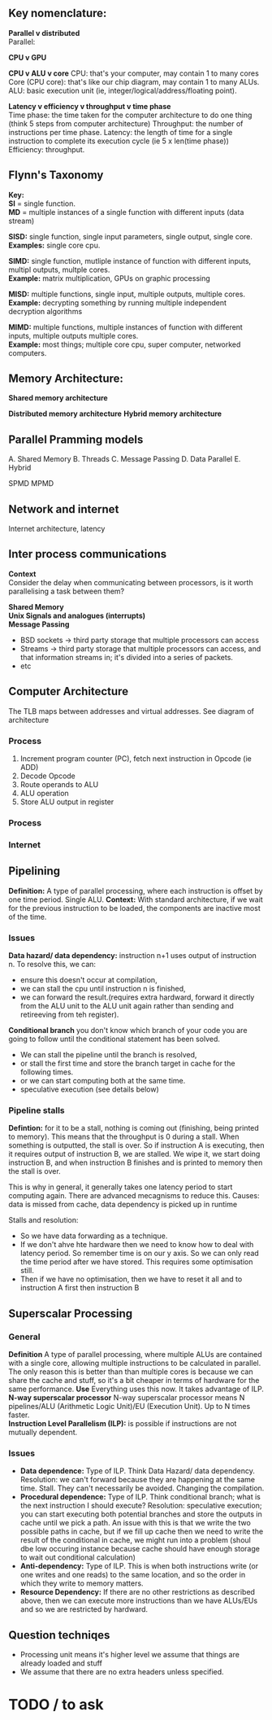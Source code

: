 ## Key nomenclature:

**Parallel v distributed**  
Parallel:

**CPU v GPU**

**CPU v ALU v core**
CPU: that's your computer, may contain 1 to many cores
Core (CPU core): that's like our chip diagram, may contain 1 to many ALUs.
ALU: basic execution unit (ie, integer/logical/address/floating point).

**Latency v efficiency v throughput v time phase**  
Time phase: the time taken for the computer architecture to do one thing (think 5 steps from computer architecture)
Throughput: the number of instructions per time phase.
Latency: the length of time for a single instruction to complete its execution cycle (ie 5 x len(time phase))
Efficiency: throughput.

## Flynn's Taxonomy

**Key:**  
**SI** = single function.  
**MD** = multiple instances of a single function with different inputs (data stream)

**SISD:** single function, single input parameters, single output, single core.  
 **Examples:** single core cpu.

**SIMD:** single function, mutliple instance of function with different inputs, multipl outputs, multple cores.  
 **Example:** matrix multiplication, GPUs on graphic processing

**MISD:** multiple functions, single input, multiple outputs, multiple cores.
**Example:** decrypting something by running multiple independent decryption algorithms

**MIMD:** multiple functions, multiple instances of function with different inputs, multiple outputs multiple cores.  
 **Example:** most things; multiple core cpu, super computer, networked computers.

## Memory Architecture:

**Shared memory architecture**

**Distributed memory architecture**
**Hybrid memory architecture**

## Parallel Pramming models

A. Shared Memory
B. Threads
C. Message Passing
D. Data Parallel
E. Hybrid

SPMD
MPMD

## Network and internet

Internet architecture, latency

## Inter process communications

**Context**  
Consider the delay when communicating between processors, is it worth parallelising a task between them?

**Shared Memory**  
**Unix Signals and analogues (interrupts)**  
**Message Passing**

- BSD sockets -> third party storage that multiple processors can access
- Streams -> third party storage that multiple processors can access, and that information streams in; it's divided into a series of packets.
- etc

## Computer Architecture

The TLB maps between addresses and virtual addresses.
See diagram of architecture

### Process

1. Increment program counter (PC), fetch next instruction in Opcode (ie ADD)
2. Decode Opcode
3. Route operands to ALU
4. ALU operation
5. Store ALU output in register

### Process

### Internet

## Pipelining

**Definition:** A type of parallel processing, where each instruction is offset by one time period. Single ALU.
**Context:** With standard architecture, if we wait for the previous instruction to be loaded, the components are inactive most of the time.

### Issues

**Data hazard/ data dependency:** instruction n+1 uses output of instruction n. To resolve this, we can:

- ensure this doesn't occur at compilation,
- we can stall the cpu until instruction n is finished,
- we can forward the result.(requires extra hardward, forward it directly from the ALU unit to the ALU unit again rather than sending and retireeving from teh register).

**Conditional branch** you don't know which branch of your code you are going to follow until the conditional statement has been solved.

- We can stall the pipeline until the branch is resolved,
- or stall the first time and store the branch target in cache for the following times.
- or we can start computing both at the same time.
- speculative execution (see details below)

### Pipeline stalls

**Defintion:** for it to be a stall, nothing is coming out (finishing, being printed to memory). This means that the throughput is 0 during a stall. When something is outputted, the stall is over. So if instruction A is executing, then it requires output of instruction B, we are stalled. We wipe it, we start doing instruction B, and when instruction B finishes and is printed to memory then the stall is over.

This is why in general, it generally takes one latency period to start computing again. There are advanced mecagnisms to reduce this.
Causes: data is missed from cache, data dependency is picked up in runtime

Stalls and resolution:

- So we have data forwarding as a technique.
- If we don't ahve hte hardware then we need to know how to deal with latency period. So remember time is on our y axis. So we can only read the time period after we have stored. This requires some optimisation still.
- Then if we have no optimisation, then we have to reset it all and to instruction A first then instruction B

## Superscalar Processing

### General

**Definition** A type of parallel processing, where multiple ALUs are contained with a single core, allowing multiple instructions to be calculated in parallel. The only reason this is better than than multiple cores is because we can share the cache and stuff, so it's a bit cheaper in terms of hardware for the same performance.
**Use** Everything uses this now. It takes advantage of ILP.  
**N-way superscalar processor** N-way superscalar processor means N pipelines/ALU (Arithmetic Logic Unit)/EU (Execution Unit). Up to N times faster.  
**Instruction Level Parallelism (ILP):** is possible if instructions are not mutually dependent.

### Issues

- **Data dependence:** Type of ILP. Think Data Hazard/ data dependency. Resolution: we can't forward because they are happening at the same time. Stall. They can't necessarily be avoided. Changing the compilation.
- **Procedural dependence:** Type of ILP. Think conditional branch; what is the next instruction I should execute? Resolution: speculative execution; you can start executing both potential branches and store the outputs in cache until we pick a path. An issue with this is that we write the two possible paths in cache, but if we fill up cache then we need to write the result of the conditional in cache, we might run into a problem (shoul dbe low occuring instance because cache should have enough storage to wait out conditional calculation)
- **Anti-dependency:** Type of ILP. This is when both instructions write (or one writes and one reads) to the same location, and so the order in which they write to memory matters.
- **Resource Dependency:** If there are no other restrictions as described above, then we can execute more instructions than we have ALUs/EUs and so we are restricted by hardward.

## Question techniqes

- Processing unit means it's higher level we assume that things are already loaded and stuff
- We assume that there are no extra headers unless specified.

# TODO / to ask
